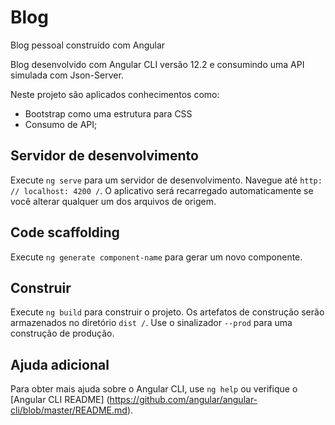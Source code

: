 # Blog
Blog pessoal construído com Angular


Blog desenvolvido com Angular CLI versão 12.2 e consumindo uma API simulada com Json-Server.

Neste projeto são aplicados conhecimentos como:
* Bootstrap como uma estrutura para CSS
* Consumo de API;


## Servidor de desenvolvimento

Execute `ng serve` para um servidor de desenvolvimento. Navegue até `http: // localhost: 4200 /`. O aplicativo será recarregado automaticamente se você alterar qualquer um dos arquivos de origem.

## Code scaffolding

Execute `ng generate component-name` para gerar um novo componente.

## Construir

Execute `ng build` para construir o projeto. Os artefatos de construção serão armazenados no diretório `dist /`. Use o sinalizador `--prod` para uma construção de produção.

## Ajuda adicional

Para obter mais ajuda sobre o Angular CLI, use `ng help` ou verifique o [Angular CLI README] (https://github.com/angular/angular-cli/blob/master/README.md).
